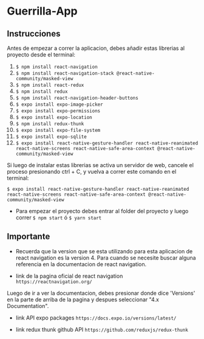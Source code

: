 # Guerrilla-App

## Instrucciones

Antes de empezar a correr la aplicacion, debes añadir estas librerias al proyecto desde el terminal:

1. ``` $ npm install react-navigation ```
2. ``` $ npm install react-navigation-stack @react-native-community/masked-view ```
3. ``` $ npm install react-redux ```
4. ``` $ npm install redux ```
5. ``` $ npm install react-navigation-header-buttons ```
6. ``` $ expo install expo-image-picker ```
7. ``` $ expo install expo-permissions ```
8. ``` $ expo install expo-location ```
9. ``` $ npm install redux-thunk ```
10. ``` $ expo install expo-file-system ```
11. ``` $ expo install expo-sqlite ```
12. ``` $ expo install react-native-gesture-handler react-native-reanimated react-native-screens react-native-safe-area-context @react-native-community/masked-view ```

Si luego de instalar estas librerias se activa un servidor de web, cancele el proceso presionando ctrl + C, y vuelva a correr este comando en el terminal:
```
$ expo install react-native-gesture-handler react-native-reanimated react-native-screens react-native-safe-area-context @react-native-community/masked-view
```

- Para empezar el proyecto debes entrar al folder del proyecto y luego correr ``` $ npm start ``` ó ``` $ yarn start ```

## Importante

- Recuerda que la version que se esta utilizando para esta aplicacion de react navigation es la version 4. Para cuando se necesite buscar alguna referencia en la documentacion de react navigation.

- link de la pagina oficial de react navigation `https://reactnavigation.org/`

Luego de ir a ver la documentacion, debes presionar donde dice 'Versions' en la parte de arriba de la pagina y despues seleccionar "4.x Documentation".

- link API expo packages `https://docs.expo.io/versions/latest/`

- link redux thunk github API `https://github.com/reduxjs/redux-thunk`


